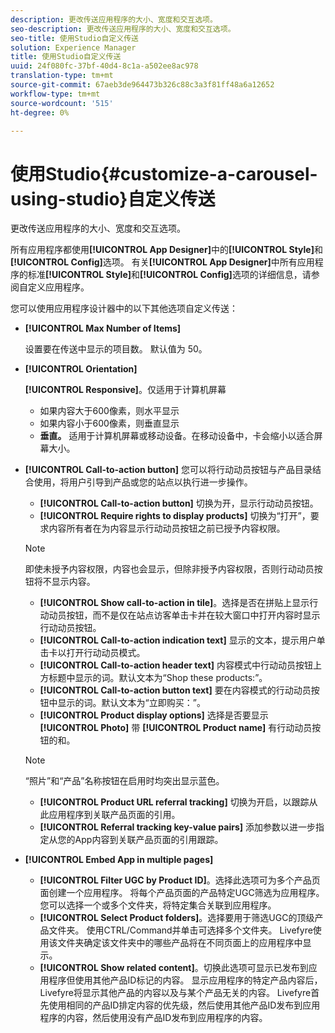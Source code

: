 ```yaml
---
description: 更改传送应用程序的大小、宽度和交互选项。
seo-description: 更改传送应用程序的大小、宽度和交互选项。
seo-title: 使用Studio自定义传送
solution: Experience Manager
title: 使用Studio自定义传送
uuid: 24f080fc-37bf-40d4-8c1a-a502ee8ac978
translation-type: tm+mt
source-git-commit: 67aeb3de964473b326c88c3a3f81ff48a6a12652
workflow-type: tm+mt
source-wordcount: '515'
ht-degree: 0%

---
```



# 使用Studio{#customize-a-carousel-using-studio}自定义传送

更改传送应用程序的大小、宽度和交互选项。

所有应用程序都使用&#x200B;**[!UICONTROL App Designer]**&#x200B;中的&#x200B;**[!UICONTROL Style]**&#x200B;和&#x200B;**[!UICONTROL Config]**&#x200B;选项。 有关&#x200B;**[!UICONTROL App Designer]**&#x200B;中所有应用程序的标准&#x200B;**[!UICONTROL Style]**&#x200B;和&#x200B;**[!UICONTROL Config]**&#x200B;选项的详细信息，请参阅自定义应用程序。

您可以使用应用程序设计器中的以下其他选项自定义传送：

* **[!UICONTROL Max Number of Items]**

   设置要在传送中显示的项目数。 默认值为 50。

* **[!UICONTROL Orientation]**

   **[!UICONTROL Responsive]**。仅适用于计算机屏幕

   * 如果内容大于600像素，则水平显示
   * 如果内容小于600像素，则垂直显示
   * **垂直。** 适用于计算机屏幕或移动设备。在移动设备中，卡会缩小以适合屏幕大小。

* **[!UICONTROL Call-to-action button]** 您可以将行动动员按钮与产品目录结合使用，将用户引导到产品或您的站点以执行进一步操作。

   * **[!UICONTROL Call-to-action button]** 切换为开，显示行动动员按钮。
   * **[!UICONTROL Require rights to display products]** 切换为“打开”，要求内容所有者在为内容显示行动动员按钮之前已授予内容权限。

   >[!NOTE]
   >
   >即使未授予内容权限，内容也会显示，但除非授予内容权限，否则行动动员按钮将不显示内容。

   * **[!UICONTROL Show call-to-action in tile]**。选择是否在拼贴上显示行动动员按钮，而不是仅在站点访客单击卡并在较大窗口中打开内容时显示行动动员按钮。
   * **[!UICONTROL Call-to-action indication text]** 显示的文本，提示用户单击卡以打开行动动员模式。
   * **[!UICONTROL Call-to-action header text]** 内容模式中行动动员按钮上方标题中显示的词。默认文本为“Shop these products:”。
   * **[!UICONTROL Call-to-action button text]** 要在内容模式的行动动员按钮中显示的词。默认文本为“立即购买：”。
   * **[!UICONTROL Product display options]** 选择是否要显示 **[!UICONTROL Photo]** 带 **[!UICONTROL Product name]** 有行动动员按钮的和。

   >[!NOTE]
   >
   >“照片”和“产品”名称按钮在启用时均突出显示蓝色。

   * **[!UICONTROL Product URL referral tracking]** 切换为开启，以跟踪从此应用程序到关联产品页面的引用。
   * **[!UICONTROL Referral tracking key-value pairs]** 添加参数以进一步指定从您的App内容到关联产品页面的引用跟踪。



* **[!UICONTROL Embed App in multiple pages]**

   * **[!UICONTROL Filter UGC by Product ID]**。选择此选项可为多个产品页面创建一个应用程序。 将每个产品页面的产品特定UGC筛选为应用程序。 您可以选择一个或多个文件夹，将特定集合关联到应用程序。
   * **[!UICONTROL Select Product folders]**。选择要用于筛选UGC的顶级产品文件夹。 使用CTRL/Command并单击可选择多个文件夹。 Livefyre使用该文件夹确定该文件夹中的哪些产品将在不同页面上的应用程序中显示。
   * **[!UICONTROL Show related content]**。切换此选项可显示已发布到应用程序但使用其他产品ID标记的内容。 显示应用程序的特定产品内容后，Livefyre将显示其他产品的内容以及与某个产品无关的内容。 Livefyre首先使用相同的产品ID排定内容的优先级，然后使用其他产品ID发布到应用程序的内容，然后使用没有产品ID发布到应用程序的内容。
